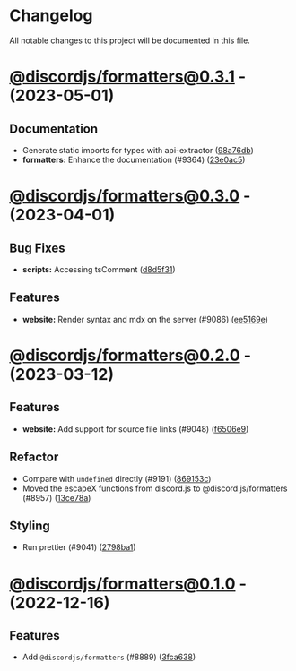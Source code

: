 # Changelog

All notable changes to this project will be documented in this file.

# [@discordjs/formatters@0.3.1](https://github.com/discordjs/discord.js/compare/@discordjs/formatters@0.3.0...@discordjs/formatters@0.3.1) - (2023-05-01)

## Documentation

- Generate static imports for types with api-extractor ([98a76db](https://github.com/discordjs/discord.js/commit/98a76db482879f79d6bb2fb2e5fc65ac2c34e2d9))
- **formatters:** Enhance the documentation (#9364) ([23e0ac5](https://github.com/discordjs/discord.js/commit/23e0ac56f456c39d925e2644ec3ca209d4410a99))

# [@discordjs/formatters@0.3.0](https://github.com/discordjs/discord.js/compare/@discordjs/formatters@0.2.0...@discordjs/formatters@0.3.0) - (2023-04-01)

## Bug Fixes

- **scripts:** Accessing tsComment ([d8d5f31](https://github.com/discordjs/discord.js/commit/d8d5f31d3927fd1de62f1fa3a1a6e454243ad87b))

## Features

- **website:** Render syntax and mdx on the server (#9086) ([ee5169e](https://github.com/discordjs/discord.js/commit/ee5169e0aadd7bbfcd752aae614ec0f69602b68b))

# [@discordjs/formatters@0.2.0](https://github.com/discordjs/discord.js/compare/@discordjs/formatters@0.1.0...@discordjs/formatters@0.2.0) - (2023-03-12)

## Features

- **website:** Add support for source file links (#9048) ([f6506e9](https://github.com/discordjs/discord.js/commit/f6506e99c496683ee0ab67db0726b105b929af38))

## Refactor

- Compare with `undefined` directly (#9191) ([869153c](https://github.com/discordjs/discord.js/commit/869153c3fdf155783e7c0ecebd3627b087c3a026))
- Moved the escapeX functions from discord.js to @discord.js/formatters (#8957) ([13ce78a](https://github.com/discordjs/discord.js/commit/13ce78af6e3aedc793f53a099a6a615df44311f7))

## Styling

- Run prettier (#9041) ([2798ba1](https://github.com/discordjs/discord.js/commit/2798ba1eb3d734f0cf2eeccd2e16cfba6804873b))

# [@discordjs/formatters@0.1.0](https://github.com/discordjs/discord.js/tree/@discordjs/formatters@0.1.0) - (2022-12-16)

## Features

- Add `@discordjs/formatters` (#8889) ([3fca638](https://github.com/discordjs/discord.js/commit/3fca638a8470dcea2f79ddb9f18526dbc0017c88))

